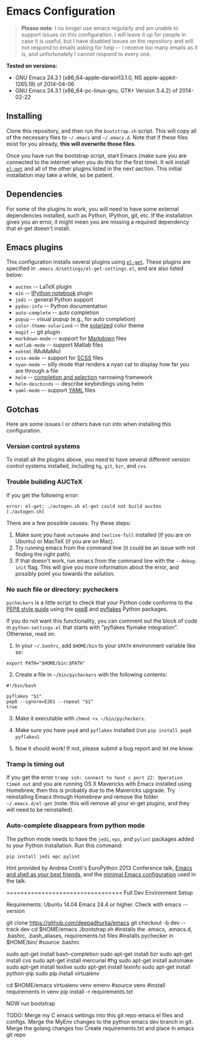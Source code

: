 # Emacs Configuration

> **Please note**: I no longer use emacs regularly and am unable to support issues on this configuration. I will leave it up for people in case it is useful, but I have disabled issues on the repository and will not respond to emails asking for help -- I receive too many emails as it is, and unfortunately I cannot respond to every one.

**Tested on versions:**
* GNU Emacs 24.3.1 (x86_64-apple-darwin13.1.0, NS apple-appkit-1265.19) of 2014-04-06
* GNU Emacs 24.3.1 (x86_64-pc-linux-gnu, GTK+ Version 3.4.2) of 2014-02-22

## Installing

Clone this repository, and then run the `bootstrap.sh` script. This
will copy all of the necessary files to `~/.emacs` and
`~/.emacs.d`. Note that if these files exist for you already, **this
will overwrite those files**.

Once you have run the bootstrap script, start Emacs (make sure you are
connected to the internet when you do this for the first time). It
will install [`el-get`](https://github.com/dimitri/el-get) and all of
the other plugins listed in the next section. This initial
installation may take a while, so be patient.

## Dependencies

For some of the plugins to work, you will need to have some external
dependencies installed, such as Python, IPython, git, etc. If the
installation gives you an error, it might mean you are missing a
required dependency that el-get doesn't install.

## Emacs plugins

This configuration installs several plugins using
[`el-get`](https://github.com/dimitri/el-get). These plugins are
specified in `.emacs.d/settings/el-get-settings.el`, and are also
listed below:

* `auctex` -- LaTeX plugin
* `ein` -- [IPython notebook](http://ipython.org/notebook) plugin
* `jedi` -- general Python support
* `pydoc-info` -- Python documentation
* `auto-complete` -- auto completion
* `popup` -- visual popup (e.g., for auto completion)
* `color-theme-solarized` -- the [solarized](http://ethanschoonover.com/solarized) color theme
* `magit` -- git plugin
* `markdown-mode` -- support for [Markdown](http://daringfireball.net/projects/markdown/) files
* `matlab-mode` -- support Matlab files
* `nxhtml` (MuMaMo)
* `scss-mode` -- support for [SCSS](http://sass-lang.com/) files
* `nyan-mode` -- silly mode that renders a nyan cat to display how far
  you are through a file
* `helm` -- [completion and selection](https://github.com/emacs-helm/helm) narrowing framework
* `helm-descbinds` -- describe keybindings using helm
* `yaml-mode` -- support [YAML](https://github.com/yoshiki/yaml-mode) files

## Gotchas

Here are some issues I or others have run into when installing this configuration.

### Version control systems

To install all the plugins above, you need to have several different version control systems installed, including `hg`, `git`, `bzr`, and `cvs`.

### Trouble building AUCTeX

If you get the following error:

`error: el-get: ./autogen.sh el-get could not build auctex [./autogen.sh]`

There are a few possible causes. Try these steps:

1. Make sure you have `automake` and `texlive-full` installed (if you are on Ubuntu) or MacTeX (if you are on Mac).
2. Try running emacs from the command line (it could be an issue with not finding the right path).
3. If that doesn't work, run emacs from the command line with the `--debug-init` flag. This will give you more information about the error, and possibly point you towards the solution.

### No such file or directory: pycheckers

`pycheckers` is a little script to check that your Python code
conforms to the
[PEP8 style guide](http://legacy.python.org/dev/peps/pep-0008/) using
the [pep8](https://pypi.python.org/pypi/pep8) and
[pyflakes](https://pypi.python.org/pypi/pyflakes/0.8.1) Python
packages.

If you do not want this functionality, you can comment out the block
of code in `python-settings.el` that starts with "pyflakes flymake
integration". Otherwise, read on.

1. In your `~/.bashrc`, add `$HOME/bin` to your `$PATH` environment variable like so:
  
  ```
  export PATH="$HOME/bin:$PATH"
  ```

2. Create a file in `~/bin/pycheckers` with the following contents:

  ```
  #!/bin/bash
  
  pyflakes "$1"
  pep8 --ignore=E261 --repeat "$1"
  true
  ```

3. Make it executable with `chmod +x ~/bin/pycheckers`.

4. Make sure you have `pep8` and `pyflakes` installed (run `pip
   install pep8 pyflakes`).

5. Now it should work! If not, please submit a bug report and let me
   know.

### Tramp is timing out

If you get the error `tramp ssh: connect to host c port 22: Operation timed out` and you are running OS X Mavericks with Emacs installed using Homebrew, then this is probably due to the Mavericks upgrade. Try reinstalling Emacs through Homebrew and remove the folder `~/.emacs.d/el-get` (note: this will remove all your el-get plugins, and they will need to be reinstalled).

### Auto-complete disappears from python mode
The python mode needs to have the `jedi`, `epc`, and `pylint` packages added to your Python installation. Run this command:

  ```
  pip install jedi epc pylint
  ```

Hint provided by Andrea Crotti's EuroPython 2013 Conference talk, [Emacs and shell as your best friends](https://www.youtube.com/watch?v=0cZ7szFuz18), and the [minimal Emacs configuration](https://github.com/AndreaCrotti/minimal-emacs-configuration) used in the talk.


=================================
Full Dev Environment Setup

Requirements:
Ubuntu 14.04
Emacs 24.4 or higher. Check with emacs --version

git clone https://github.com/deepadhurka/emacs
git checkout -b dev --track dev
cd $HOME/emacs
./bootstrap.sh  #installs the .emacs, .emacs.d, .bashrc, .bash_aliases, requirements.txt files
#installs pychecker in $HOME/bin/
#source .bashrc

sudo apt-get install bash-completion
sudo apt-get install bzr
sudo apt-get install cvs
sudo apt-get install mercurial #hg
sudo apt-get install automake
sudo apt-get install texlive
sudo apt-get install texinfo
sudo apt-get install python-pip
sudo pip install virtualenv

cd $HOME/emacs
virtualenv venv
emenv #source venv
#install requirements in venv
pip install -r requirements.txt

NOW run bootstrap

TODO: 
Merge my C emacs settings into this git repo emacs el files and configs.
Merge the MyEnv changes to the python emacs dev branch in git.
Merge the golang changes too
Create requirements.txt and place in emacs git repo

